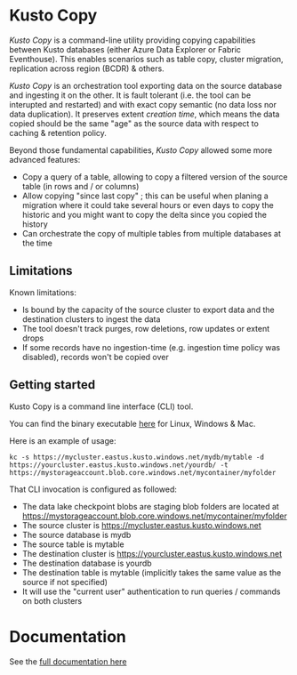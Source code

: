 #   Kusto Copy

*Kusto Copy* is a command-line utility providing copying capabilities between Kusto databases (either Azure Data Explorer or Fabric Eventhouse).  This enables scenarios such as table copy, cluster migration, replication across region (BCDR) & others.

*Kusto Copy* is an orchestration tool exporting data on the source database and ingesting it on the other.  It is fault tolerant (i.e. the tool can be interupted and restarted) and with exact copy semantic (no data loss nor data duplication).  It preserves extent *creation time*, which means the data copied should be the same "age" as the source data with respect to caching & retention policy.

Beyond those fundamental capabilities, *Kusto Copy* allowed some more advanced features:

* Copy a query of a table, allowing to copy a filtered version of the source table (in rows and / or columns)
* Allow copying "since last copy" ; this can be useful when planing a migration where it could take several hours or even days to copy the historic and you might want to copy the delta since you copied the history
* Can orchestrate the copy of multiple tables from multiple databases at the time

## Limitations

Known limitations:

*   Is bound by the capacity of the source cluster to export data and the destination clusters to ingest the data
*   The tool doesn't track purges, row deletions, row updates or extent drops
*   If some records have no ingestion-time (e.g. ingestion time policy was disabled), records won't be copied over

## Getting started

Kusto Copy is a command line interface (CLI) tool.

You can find the binary executable [here](https://github.com/Azure/kusto-copy/releases) for Linux, Windows & Mac.

Here is an example of usage:

```
kc -s https://mycluster.eastus.kusto.windows.net/mydb/mytable -d https://yourcluster.eastus.kusto.windows.net/yourdb/ -t https://mystorageaccount.blob.core.windows.net/mycontainer/myfolder
```

That CLI invocation is configured as followed:

* The data lake checkpoint blobs are staging blob folders are located at https://mystorageaccount.blob.core.windows.net/mycontainer/myfolder
* The source cluster is https://mycluster.eastus.kusto.windows.net
* The source database is mydb
* The source table is mytable
* The destination cluster is https://yourcluster.eastus.kusto.windows.net
* The destination database is yourdb
* The destination table is mytable (implicitly takes the same value as the source if not specified)
* It will use the "current user" authentication to run queries / commands on both clusters

# Documentation

See the [full documentation here](documentation/README.md)